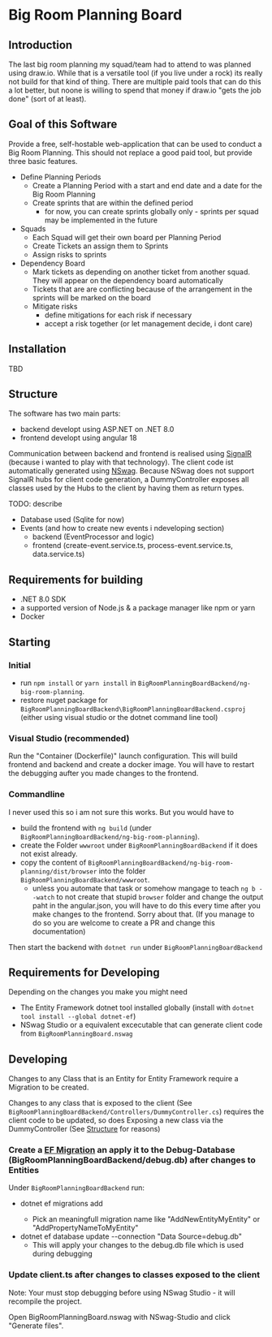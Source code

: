 # Big Room Planning Board

## Introduction

The last big room planning my squad/team had to attend to was planned using draw.io.
While that is a versatile tool (if you live under a rock) its really not build for that kind of thing.
There are multiple paid tools that can do this a lot better, but noone is willing to spend that money if draw.io "gets the job done" (sort of at least).


## Goal of this Software

Provide a free, self-hostable web-application that can be used to conduct a Big Room Planning. This should not replace a good paid tool, but provide three basic features. 

- Define Planning Periods
    - Create a Planning Period with a start and end date and a date for the Big Room Planning
    - Create sprints that are within the defined period
        - for now, you can create sprints globally only - sprints per squad may be implemented in the future  
- Squads
    - Each Squad will get their own board per Planning Period
    - Create Tickets an assign them to Sprints
    - Assign risks to sprints
- Dependency Board
    - Mark tickets as depending on another ticket from another squad. They will appear on the dependency board automatically
    - Tickets that are are conflicting because of the arrangement in the sprints will be marked on the board
    - Mitigate risks
        - define mitigations for each risk if necessary 
        - accept a risk together (or let management decide, i dont care)

## Installation
TBD

## Structure

The software has two main parts:
- backend developt using ASP.NET on .NET 8.0
- frontend developt using angular 18

Communication between backend and frontend is realised using [SignalR](https://learn.microsoft.com/en-us/aspnet/signalr/overview/getting-started/introduction-to-signalr) (because i wanted to play with that technology). The client code ist automatically generated using [NSwag](https://github.com/RicoSuter/NSwag). Because NSwag does not support SignalR hubs for client code generation, a DummyController exposes all classes used by the Hubs to the client by having them as return types.

TODO: describe
- Database used (Sqlite for now)
- Events (and how to create new events i ndeveloping section)
    - backend (EventProcessor and logic)
    - frontend (create-event.service.ts, process-event.service.ts, data.service.ts)


## Requirements for building

- .NET 8.0 SDK
- a supported version of Node.js & a package manager like npm or yarn
- Docker

## Starting

### Initial

- run `npm install` or `yarn install` in `BigRoomPlanningBoardBackend/ng-big-room-planning`.
- restore nuget package for `BigRoomPlanningBoardBackend\BigRoomPlanningBoardBackend.csproj` (either using visual studio or the dotnet command line tool) 

### Visual Studio (recommended)

Run the "Container (Dockerfile)" launch configuration.
This will build frontend and backend and create a docker image. You will have to restart the debugging aufter you made changes to the frontend.

### Commandline

I never used this so i am not sure this works. But you would have to

- build the frontend with `ng build` (under `BigRoomPlanningBoardBackend/ng-big-room-planning`).
- create the Folder `wwwroot` under `BigRoomPlanningBoardBackend` if it does not exist already.
- copy the content of `BigRoomPlanningBoardBackend/ng-big-room-planning/dist/browser` into the folder `BigRoomPlanningBoardBackend/wwwroot`.
    - unless you automate that task or somehow mangage to teach `ng b --watch` to not create that stupid `browser` folder and change the output paht in the angular.json, you will have to do this every time after you make changes to the frontend. Sorry about that. (If you manage to do so you are welcome to create a PR and change this documentation)

Then start the backend with `dotnet run` under `BigRoomPlanningBoardBackend`

## Requirements for Developing

Depending on the changes  you make you might need
- The Entity Framework dotnet tool installed globally (install with `dotnet tool install --global dotnet-ef`)
- NSwag Studio or a equivalent excecutable that can generate client code from `BigRoomPlanningBoard.nswag`

## Developing

Changes to any Class that is an Entity for Entity Framework require a Migration to be created.

Changes to any class that is exposed to the client (See `BigRoomPlanningBoardBackend/Controllers/DummyController.cs`) requires the client code to be updated, so does Exposing a new class via the DummyController (See [Structure](#structure) for reasons)

### Create a [EF Migration](https://learn.microsoft.com/en-us/ef/core/managing-schemas/migrations/?tabs=dotnet-core-cli) an apply it to the Debug-Database (BigRoomPlanningBoardBackend/debug.db) after changes to Entities

Under `BigRoomPlanningBoardBackend` run:
- dotnet ef migrations add <YOUR-MIGRATION-NAME>
    - Pick an meaningfull migration name like "AddNewEntityMyEntity" or "AddPropertyNameToMyEntity"
- dotnet ef database update --connection "Data Source=debug.db"
    - This will apply your changes to the debug.db file which is used during debugging

### Update client.ts after changes to classes exposed to the client

Note: Your must stop debugging before using NSwag Studio - it will recompile the project.

Open BigRoomPlanningBoard.nswag with NSwag-Studio and click "Generate files".